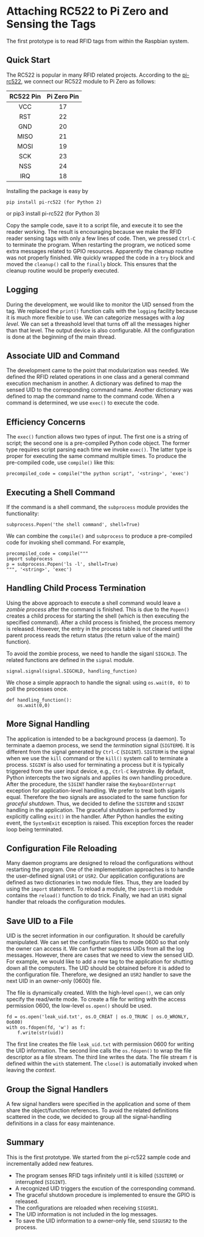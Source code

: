 Attaching RC522 to Pi Zero and Sensing the Tags
===============================================

The first prototype is to read RFID tags from within the Raspbian system.

Quick Start
-----------

The RC522 is popular in many RFID related projects.
According to the [pi-rc522](https://github.com/ondryaso/pi-rc522), we connect our RC522 module to Pi Zero as follows:

RC522 Pin | Pi Zero Pin
:--------:|:----------:
 VCC      | 17
 RST      | 22
 GND      | 20
 MISO     | 21
 MOSI     | 19
 SCK      | 23
 NSS      | 24
 IRQ      | 18

Installing the package is easy by

    pip install pi-rc522 (for Python 2)

or
    pip3 install pi-rc522 (for Python 3)

Copy the sample code, save it to a script file, and execute it to see the reader working.
The result is encouraging because we make the RFID reader sensing tags with only a few lines of code.
Then, we pressed `Ctrl-C` to terminate the program.
When restarting the program, we noticed some extra messages related to GPIO resources.
Apparently the cleanup routine was not properly finished.
We quickly wrapped the code in a `try` block and moved the `cleanup()` call to the `finally` block.
This ensures that the cleanup routine would be properly executed.

Logging
-------

During the development, we would like to monitor the UID sensed from the tag.
We replaced the `print()` function calls with the `logging` facility because
it is much more flexible to use. We can categorize messages with a *log level*.
We can set a threashold level that turns off all the messages higher than that level.
The output device is also configurable. All the configuration is done at the beginning of the main thread.

Associate UID and Command
-------------------------

The development came to the point that modularization was needed.
We defined the RFID related operations in one class and a general command execution mechanism in another.
A dictionary was defined to map the sensed UID to the corresponding command name.
Another dictionary was defined to map the command name to the command code.
When a command is determined, we use `exec()` to execute the code.

Efficiency Concerns
-------------------

The `exec()` function allows two types of input. The first one is a string of script; the second one
is a pre-compiled Python code object.
The former type requires script parsing each time we invoke `exec()`.
The latter type is proper for executing the same command multiple times.
To produce the pre-compiled code, use `compile()` like this:

    precompiled_code = compile("the python script", '<string>', 'exec')


Executing a Shell Command
-------------------------

If the command is a shell command, the `subprocess` module provides the functionality:

    subprocess.Popen('the shell command', shell=True)

We can combine the `compile()` and `subprocess` to produce a pre-compiled code for invoking shell command.
For example,

    precompiled_code = compile("""
    import subprocess
    p = subprocess.Popen('ls -l', shell=True)
    """, '<string>', 'exec')


Handling Child Process Termination
----------------------------------

Using the above approach to execute a shell command would leave a *zombie process* after the command is finished.
This is due to the `Popen()` creates a child process for starting the shell (which is then executing the specified command).
After a child process is finished, the process memory is released.
However, the entry in the process table is not cleared until the parent process reads the return status
(the return value of the main() function).

To avoid the zombie process, we need to handle the siganl `SIGCHLD`. The related functions are defined in the `signal` module.

    signal.signal(signal.SIGCHLD, handling_function)

We chose a simple appraoch to handle the signal: using `os.wait(0, 0)` to poll the processes once.

    def handling_function():
        os.wait(0,0)


More Signal Handling
--------------------

The application is intended to be a background process (a daemon).
To terminate a daemon process, we send the *termination* signal (`SIGTERM`).
It is different from the signal generated by `Ctrl-C` (`SIGINT`).
`SIGTERM` is the signal when we use the `kill` command or the `kill()` system call to terminate a process.
`SIGINT` is also used for terminating a process but it is typically triggered from the user input device, e.g., `Ctrl-C` keystroke.
By default, Python intercepts the two signals and applies its own handling procedure.
After the procedure, the `SIGINT` handler raise the `KeyboardInterrupt` exception for application-level handling.
We prefer to treat both siganls equal. Therefore the two signals are associated to the same function for *graceful shutdown*.
Thus, we decided to define the `SIGTERM` and `SIGINT` handling in the application.
The graceful shutdown is performed by explicitly calling `exit()` in the handler.
After Python handles the exiting event, the `SystemExit` exception is raised.
This exception forces the reader loop being terminated.


Configuration File Reloading
----------------------------

Many daemon programs are designed to reload the configurations without restarting the program.
One of the implementation approaches is to handle the user-defined signal `USR1` or `USR2`.
Our application configurations are defined as two dictionaries in two module files.
Thus, they are loaded by using the `import` statement.
To reload a module, the `importlib` module contains the `reload()` function to do trick.
Finally, we had an `USR1` signal handler that reloads the configuration modules.

Save UID to a File
------------------

UID is the secret information in our configuration. It should be carefully manipulated.
We can set the configuratin files to mode 0600 so that only the owner can access it.
We can further suppress UIDs from all the log messages.
However, there are cases that we need to view the sensed UID.
For example, we would like to add a new tag to the application for shutting down all the computers.
The UID should be obtained before it is added to the configuration file.
Therefore, we designed an `USR2` handler to save the next UID in an owner-only (0600) file.

The file is dynamically created. With the high-level `open()`, we can only specify the read/write mode.
To create a file for writing with the access permission 0600, the low-level `os.open()` should be used.

    fd = os.open('leak_uid.txt', os.O_CREAT | os.O_TRUNC | os.O_WRONLY, 0o600)
    with os.fdopen(fd, 'w') as f:
        f.write(str(uid))

The first line creates the file `leak_uid.txt` with permission 0600 for writing the UID information.
The second line calls the `os.fdopen()` to wrap the file descriptor as a file stream.
The third line writes the data.
The file stream `f` is defined within the `with` statement.
The `close()` is automatially invoked when leaving the *context*.

Group the Signal Handlers
-------------------------

A few signal handlers were specified in the application and some of them share the object/function references.
To avoid the related definitions scattered in the code, we decided to group all the signal-handling definitions in a class for easy maintenance.

Summary
-------

This is the first prototype. We started from the pi-rc522 sample code and incrementally added new features.
* The program senses RFID tags infinitely until it is killed (`SIGTERM`) or interrupted (`SIGINT`).
* A recognized UID triggers the excution of the corresponding command.
* The graceful shutdown procedure is implemented to ensure the GPIO is released.
* The configurations are reloaded when receiving `SIGUSR1`.
* The UID information is not included in the log messages.
* To save the UID information to a owner-only file, send `SIGUSR2` to the process.
